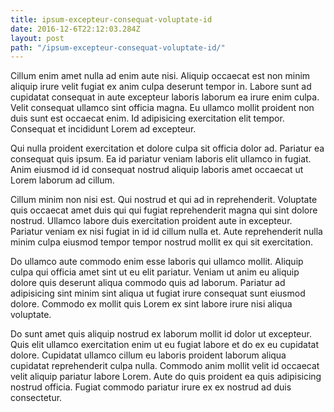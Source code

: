 ```yaml
---
title: ipsum-excepteur-consequat-voluptate-id
date: 2016-12-6T22:12:03.284Z
layout: post
path: "/ipsum-excepteur-consequat-voluptate-id/"
---
```


Cillum enim amet nulla ad enim aute nisi. Aliquip occaecat est non minim aliquip irure velit fugiat ex anim culpa deserunt tempor in. Labore sunt ad cupidatat consequat in aute excepteur laboris laborum ea irure enim culpa. Velit consequat ullamco sint officia magna. Eu ullamco mollit proident non duis sunt est occaecat enim. Id adipisicing exercitation elit tempor. Consequat et incididunt Lorem ad excepteur.

Qui nulla proident exercitation et dolore culpa sit officia dolor ad. Pariatur ea consequat quis ipsum. Ea id pariatur veniam laboris elit ullamco in fugiat. Anim eiusmod id id consequat nostrud aliquip laboris amet occaecat ut Lorem laborum ad cillum.

Cillum minim non nisi est. Qui nostrud et qui ad in reprehenderit. Voluptate quis occaecat amet duis qui qui fugiat reprehenderit magna qui sint dolore nostrud. Ullamco labore duis exercitation proident aute in excepteur. Pariatur veniam ex nisi fugiat in id id cillum nulla et. Aute reprehenderit nulla minim culpa eiusmod tempor tempor nostrud mollit ex qui sit exercitation.

Do ullamco aute commodo enim esse laboris qui ullamco mollit. Aliquip culpa qui officia amet sint ut eu elit pariatur. Veniam ut anim eu aliquip dolore quis deserunt aliqua commodo quis ad laborum. Pariatur ad adipisicing sint minim sint aliqua ut fugiat irure consequat sunt eiusmod dolore. Commodo ex mollit quis Lorem ex sint labore irure nisi aliqua voluptate.

Do sunt amet quis aliquip nostrud ex laborum mollit id dolor ut excepteur. Quis elit ullamco exercitation enim ut eu fugiat labore et do ex eu cupidatat dolore. Cupidatat ullamco cillum eu laboris proident laborum aliqua cupidatat reprehenderit culpa nulla. Commodo anim mollit velit id occaecat velit aliquip pariatur labore Lorem. Aute do quis proident ea quis adipisicing nostrud officia. Fugiat commodo pariatur irure ex ex nostrud ad duis consectetur.